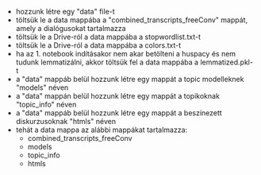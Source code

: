 - hozzunk létre egy "data" file-t
- töltsük le a data mappába a "combined_transcripts_freeConv" mappát, amely a dialógusokat tartalmazza
- töltsük le a Drive-ról a data mappába a stopwordlist.txt-t
- töltsük le a Drive-ról a data mappába a colors.txt-t
- ha az 1. notebook indításakor nem akar betölteni a huspacy és nem tudunk lemmatizálni, akkor töltsük fel a data mappába a lemmatized.pkl-t
- a "data" mappáb belül hozzunk létre egy mappát a topic modelleknek "models" néven
- a "data" mappán belül hozzunk létre egy mappát a topikoknak "topic_info" néven
- a "data" mappáb belül hozzunk létre egy mappát a beszínezett diskurzusoknak "htmls" néven
- tehát a data mappa az alábbi mappákat tartalmazza:
  - combined_transcripts_freeConv
  - models
  - topic_info
  - htmls